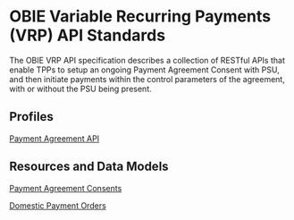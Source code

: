 # OBIE Variable Recurring Payments (VRP) API Standards

The OBIE VRP API specification describes a collection of RESTful APIs that enable TPPs to setup an ongoing Payment Agreement Consent with PSU, and then initiate payments within the control parameters of the agreement, with or without the PSU being present.

## Profiles

[Payment Agreement API](./profiles/payment-agreements.md)

## Resources and Data Models

[Payment Agreement Consents](./resources-and-data-models/payment-agreement-consents.md)

[Domestic Payment Orders](./resources-and-data-models/recurring-domestic-payments.md)
